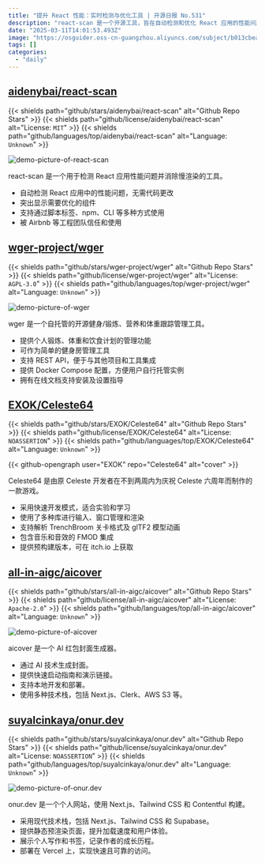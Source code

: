 ```yaml
---
title: "提升 React 性能：实时检测与优化工具 | 开源日报 No.531"
description: "react-scan 是一个开源工具，旨在自动检测和优化 React 应用的性能问题，帮助开发者识别需要优化的组件，支持多种使用方式，受到如 Airbnb 等知名工程团队的信任和使用。"
date: "2025-03-11T14:01:53.493Z"
image: "https://osguider.oss-cn-guangzhou.aliyuncs.com/subject/b013cbea59e5f87fdd8fbeb1e0f14407.png"
tags: []
categories:
  - "daily"
---
```


## [aidenybai/react-scan](https://github.com/aidenybai/react-scan)

{{< shields path="github/stars/aidenybai/react-scan" alt="Github Repo Stars" >}} {{< shields path="github/license/aidenybai/react-scan" alt="License: `MIT`" >}} {{< shields path="github/languages/top/aidenybai/react-scan" alt="Language: `Unknown`" >}}

![demo-picture-of-react-scan](https://static.osguider.com/subject/github/aidenybai/react-scan/26a4eda98046f88ec13ec1f508bccb40.gif)

react-scan 是一个用于检测 React 应用性能问题并消除慢渲染的工具。

- 自动检测 React 应用中的性能问题，无需代码更改
- 突出显示需要优化的组件
- 支持通过脚本标签、npm、CLI 等多种方式使用
- 被 Airbnb 等工程团队信任和使用
  
## [wger-project/wger](https://github.com/wger-project/wger)

{{< shields path="github/stars/wger-project/wger" alt="Github Repo Stars" >}} {{< shields path="github/license/wger-project/wger" alt="License: `AGPL-3.0`" >}} {{< shields path="github/languages/top/wger-project/wger" alt="Language: `Unknown`" >}}

![demo-picture-of-wger](https://static.osguider.com/subject/github/wger-project/wger/a550c197bebe9f2230b7986bec8a6c2a.png)

wger 是一个自托管的开源健身/锻炼、营养和体重跟踪管理工具。

- 提供个人锻炼、体重和饮食计划的管理功能
- 可作为简单的健身房管理工具
- 支持 REST API，便于与其他项目和工具集成
- 提供 Docker Compose 配置，方便用户自行托管实例
- 拥有在线文档支持安装及设置指导
  
## [EXOK/Celeste64](https://github.com/EXOK/Celeste64)

{{< shields path="github/stars/EXOK/Celeste64" alt="Github Repo Stars" >}} {{< shields path="github/license/EXOK/Celeste64" alt="License: `NOASSERTION`" >}} {{< shields path="github/languages/top/EXOK/Celeste64" alt="Language: `Unknown`" >}}

{{< github-opengraph user="EXOK" repo="Celeste64" alt="cover" >}}

Celeste64 是由原 Celeste 开发者在不到两周内为庆祝 Celeste 六周年而制作的一款游戏。

- 采用快速开发模式，适合实验和学习
- 使用了多种库进行输入、窗口管理和渲染
- 支持解析 TrenchBroom 关卡格式及 glTF2 模型动画
- 包含音乐和音效的 FMOD 集成
- 提供预构建版本，可在 itch.io 上获取
  
## [all-in-aigc/aicover](https://github.com/all-in-aigc/aicover)

{{< shields path="github/stars/all-in-aigc/aicover" alt="Github Repo Stars" >}} {{< shields path="github/license/all-in-aigc/aicover" alt="License: `Apache-2.0`" >}} {{< shields path="github/languages/top/all-in-aigc/aicover" alt="Language: `Unknown`" >}}

![demo-picture-of-aicover](https://static.osguider.com/subject/github/all-in-aigc/aicover/83565f10b114c6d6647d1040bf737b73.png)

aicover 是一个 AI 红包封面生成器。

- 通过 AI 技术生成封面。
- 提供快速启动指南和演示链接。
- 支持本地开发和部署。
- 使用多种技术栈，包括 Next.js、Clerk、AWS S3 等。
  
## [suyalcinkaya/onur.dev](https://github.com/suyalcinkaya/onur.dev)

{{< shields path="github/stars/suyalcinkaya/onur.dev" alt="Github Repo Stars" >}} {{< shields path="github/license/suyalcinkaya/onur.dev" alt="License: `NOASSERTION`" >}} {{< shields path="github/languages/top/suyalcinkaya/onur.dev" alt="Language: `Unknown`" >}}

![demo-picture-of-onur.dev](https://static.osguider.com/subject/github/suyalcinkaya/onur.dev/84a30ef71d9b15d9e2c07adde52aeaba.png)

onur.dev 是一个个人网站，使用 Next.js、Tailwind CSS 和 Contentful 构建。

- 采用现代技术栈，包括 Next.js、Tailwind CSS 和 Supabase。
- 提供静态预渲染页面，提升加载速度和用户体验。
- 展示个人写作和书签，记录作者的成长历程。
- 部署在 Vercel 上，实现快速且可靠的访问。
  
